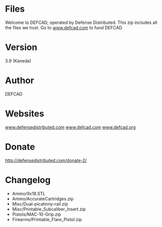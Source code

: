 # Files
Welcome to DEFCAD, operated by Defense Distributed. This zip includes all the files we host.  Go to www.defcad.com to fund DEFCAD

# Version
3.9 (Kaneda)

# Author
DEFCAD

# Websites 
www.defensedistributed.com
www.defcad.com
www.defcad.org

# Donate
http://defensedistributed.com/donate-2/

# Changelog
+ Ammo/9x18.STL
+ Ammo/AccurateCartridges.zip
+ Misc/Dual-picatinny-rail.zip
+ Misc/Printable_Subcaliber_Insert.zip
+ Pistols/MAC-10-Grip.zip
+ Firearms/Printable_Flare_Pistol.zip
